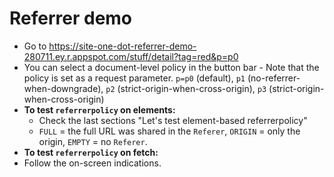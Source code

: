 # Referrer demo

- Go to https://site-one-dot-referrer-demo-280711.ey.r.appspot.com/stuff/detail?tag=red&p=p0
- You can select a document-level policy in the button bar - Note that the policy is set as a request parameter. `p=p0` (default), `p1` (no-referrer-when-downgrade), `p2` (strict-origin-when-cross-origin), `p3` (strict-origin-when-cross-origin)
- **To test `referrerpolicy` on elements:**
  - Check the last sections "Let's test element-based referrerpolicy" 
  - `FULL` = the full URL was shared in the `Referer`, `ORIGIN` = only the origin, `EMPTY` = no `Referer`.
 - **To test `referrerpolicy` on fetch:**
  - Follow the on-screen indications.
